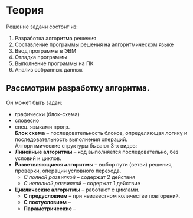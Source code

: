 # Теория  
Решение задачи состоит из:  
1. Разработка алгоритма решения
2. Составление программы решения на алгоритмическом языке
3. Ввод программы в ЭВМ
4. Отладка программы
5. Выполнение программы на ПК
6. Анализ собранных данных  
## Рассмотрим разработку алгоритма.  
Он может быть задан:  
- графически (блок-схема)
- словесно
- спец. языками прогр.   
**Блок схема** – последовательность блоков, определяющая логику и последовательность выполнения операций.  
Алгоритмические структуры бывают 3-х видов:
- **Линейные алгоритмы** – код выполняется последовательно, без условий и циклов.
- **Разветвляющиеся алгоритмы** – выбор пути (ветви) решения, проверки, операции условного перехода.
    - *С полной развилкой* – содержат 2 действия
    - *С неполной развилкой* – содержат 1 действие
- **Циклические алгоритмы** – работают с циклами.
    - **С предусловием** – при неизвестном количестве повторений.
    - **С постусловием** –
    - **Параметрические** –
